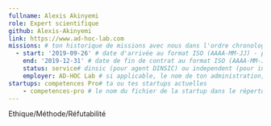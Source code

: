 ```yaml
---
fullname: Alexis Akinyemi 
role: Expert scientifique
github: Alexis-Akinyemi 
link: https://www.ad-hoc-lab.com
missions: # ton historique de missions avec nous dans l'ordre chronologique. Remplis déjà la première pour commencer !
  - start: '2019-09-26' # date d'arrivée au format ISO (AAAA-MM-JJ) - pense à bien garder les '' !
    end: '2019-12-31' # date de fin de contrat au format ISO (AAAA-MM-JJ) - pense à bien garder les '' !
    status: service# dinsic (pour agent DINSIC) ou independent (pour indépendant) ou admin (pour agent d'une autre administration) ou service (pour société de service)
    employer: AD-HOC Lab # si applicable, le nom de ton administration, SSII, etc.
startups: competences Pro# ta ou tes startups actuelles
    - competences-pro # le nom du fichier de la startup dans le répertoire /content/_startups/ sans l'extension .md
---
```


Ethique/Méthode/Réfutabilité

